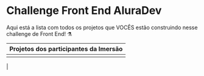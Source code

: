 # Challenge Front End AluraDev

Aqui está a lista com todos os projetos que VOCÊS estão construindo nesse challenge de Front End! ⚗️


| Projetos dos participantes da Imersão |
| --- |
| <!-- CHANNEL_PROJECTS:START -->

<!-- CHANNEL_PROJECTS:END --> |
